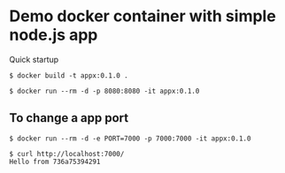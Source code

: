 # Demo docker container with simple node.js app

Quick startup 

~~~~
$ docker build -t appx:0.1.0 .
~~~~


~~~~
$ docker run --rm -d -p 8080:8080 -it appx:0.1.0
~~~~


## To change a app port 

~~~~
$ docker run --rm -d -e PORT=7000 -p 7000:7000 -it appx:0.1.0

$ curl http://localhost:7000/
Hello from 736a75394291
~~~~


